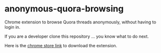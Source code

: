 # anonymous-quora-browsing
Chrome extension to browse Quora threads anonymously, without having to login in.

If you are a developer clone this repository ... you know what to do next.

Here is the [chrome store link](https://chrome.google.com/webstore/detail/dkdbakokdlpecdkdmlkocdcpaaocceee/publish-accepted?hl=en&gl=001) to 
download the extension.
